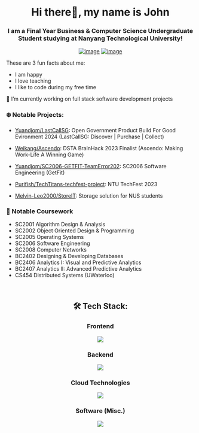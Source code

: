 <h1 align="center">Hi there👋, my name is John</h1>
<h3 align="center">I am a Final Year Business & Computer Science Undergraduate Student studying at Nanyang Technological University!</h3>
<div align="center">

[![image](https://img.shields.io/badge/LinkedIn-0077B5?style=for-the-badge&logo=linkedin&logoColor=white)](www.linkedin.com/in/john-lim-zi-yang/)
[![image](https://img.shields.io/badge/Gmail-D14836?style=for-the-badge&logo=gmail&logoColor=white)](mailto:ziyangjohn@gmail.com)

  
</div>
These are 3 fun facts about me:

- I am happy
- I love teaching
- I like to code during my free time

🔭 I’m currently working on full stack software development projects

### ❄️ Notable Projects:
- [Yuandjom/LastCallSG](https://github.com/Yuandjom/LastCallSG): Open Government Product Build For Good Evironment 2024 (LastCallSG: Discover | Purchase | Collect) 

- [Weikang/Ascendo](https://github.com/weikangg/Ascendo): DSTA BrainHack 2023 Finalist (Ascendo: Making Work-Life A Winning Game)

- [Yuandjom/SC2006-GETFIT-TeamError202](https://github.com/Yuandjom/SC2006-GETFIT-TeamError202): SC2006 Software Engineering (GetFit)

- [Purifish/TechTitans-techfest-project](https://github.com/Purifish/TechTitans-techfest-project): NTU TechFest 2023

- [Melvin-Leo2000/StoreIT](https://github.com/Melvin-Leo2000/StoreIT): Storage solution for NUS students 




### 📖 Notable Coursework
- SC2001 Algorithm Design & Analysis
- SC2002 Object Oriented Design & Programming
- SC2005 Operating Systems
- SC2006 Software Engineering
- SC2008 Computer Networks
- BC2402 Designing & Developing Databases
- BC2406 Analytics I: Visual and Predictive Analytics
- BC2407 Analytics II: Advanced Predictive Analytics
- CS454 Distributed Systems (UWaterloo)

<br />

<h2 align="center"> 🛠 Tech Stack:</h2>

<div align="center">
  <h3>Frontend</h3>
  <p>
    <a href="https://skillicons.dev">
      <img src="https://skillicons.dev/icons?i=html,css,js,react,bootstrap,materialui,angular" />
    </a>
  </p>
  <h3>Backend</h3>
  <p>
    <a href="https://skillicons.dev">
      <img src="https://skillicons.dev/icons?i=go,nodejs,express,mongodb,sqlite,postgres,firebase,mysql" />
    </a>
  </p>
  <h3>Cloud Technologies</h3>
  <p>
    <a href="https://skillicons.dev">
      <img src="https://skillicons.dev/icons?i=azure,aws,docker,kubernetes,dynamodb,ansible" />
    </a>
  </p>
<h3>Software (Misc.)</h3>
  <p>
    <a href="https://skillicons.dev">
      <img src="https://skillicons.dev/icons?i=linux,c,cpp,python,java,git,kafka" />
    </a>
  </p>
  <br />
</div>

